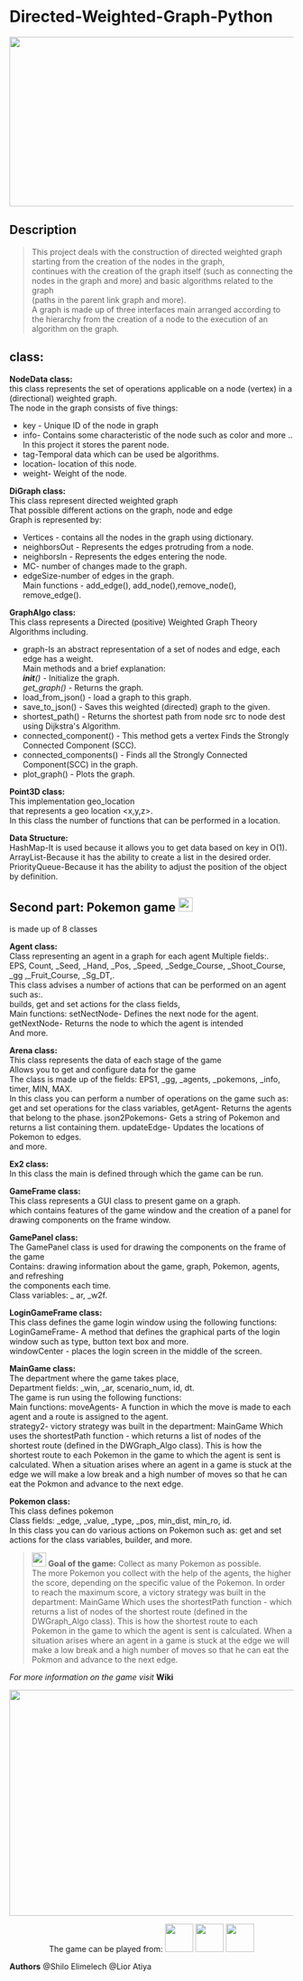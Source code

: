 # Directed-Weighted-Graph-Python

<p align="center">
<img src="https://camo.githubusercontent.com/0b0a19eececf5e6d5823f317df2e94d6023e2e5391edb9f707df1d7060cf6583/68747470733a2f2f7265732e636c6f7564696e6172792e636f6d2f64636c706f7a6a67612f696d6167652f75706c6f61642f76313537363634393633392f464447726170685f6b68736772755f6a75727776632e676966" width="900" height="300">
</p>  

<h2>Description</h2>

>This project deals with the construction of directed weighted graph starting from the creation of the nodes in the graph,<br>
>continues with the creation of the graph itself (such as connecting the nodes in the graph and more) and basic algorithms related to the graph <br>
>(paths in the parent link graph and more).<br>
>A graph is made up of three interfaces main arranged according to the hierarchy from the creation of a node to the execution of an algorithm on the graph.<br>



class:
---------------

**NodeData class:**<br>
this class represents the set of operations applicable on a node (vertex) in a (directional) weighted graph.<br>
The node in the graph consists of five things:<br>
* key - Unique ID of the node in graph<br>
* info- Contains some characteristic of the node such as color and more .. In this project it stores the parent node.<br>
* tag-Temporal data which can be used be algorithms.<br>
* location- location of this node.<br>
* weight- Weight of the node.<br>
    
**DiGraph class:**<br>
This class represent directed weighted graph<br>
That possible different actions on the graph, node and edge<br>
Graph is represented by:<br>
* Vertices - contains all the nodes in the graph using dictionary.<br>
* neighborsOut - Represents the edges protruding from a node.<br>
* neighborsIn - Represents the edges entering the node.<br>
* MC- number of changes made to the graph.<br>
* edgeSize-number of edges in the graph.<br>
Main functions - add_edge(), add_node(),remove_node(), remove_edge().<br> 

**GraphAlgo class:**<br>
This class represents a Directed (positive) Weighted Graph Theory Algorithms including.<br>
* graph-Is an abstract representation of a set of nodes and edge, each edge has a weight.<br>
Main methods and a brief explanation:<br>
*__init__()* - Initialize the graph.<br>
*get_graph()* - Returns the graph.<br>
* load_from_json() - load a graph to this graph.<br>
* save_to_json() - Saves this weighted (directed) graph to the given.<br>
* shortest_path() - Returns the shortest path from node src to node dest using Dijkstra's Algorithm.<br>
* connected_component() - This method gets a vertex Finds the Strongly Connected Component (SCC).<br>
* connected_components() - Finds all the Strongly Connected Component(SCC) in the graph.<br>
* plot_graph() - Plots the graph.<br>

**Point3D class:**<br>
This implementation geo_location<br>
that represents a geo location <x,y,z>.<br>
In this class the number of functions that can be performed in a location.<br>

**Data Structure:**<br>
HashMap-It is used because it allows you to get data based on key in O(1).<br>
ArrayList-Because it has the ability to create a list in the desired order.<br>
PriorityQueue-Because it has the ability to adjust the position of the object by definition.<br>


Second part: Pokemon game <img src="https://encrypted-tbn0.gstatic.com/images?q=tbn:ANd9GcQomLc61qIjwYvlfH3NwFWGE-sI5U6NmSPSXQ&usqp=CAU" width="25" height="25">
---------------
is made up of 8 classes<br>

**Agent class:**<br>
Class representing an agent in a graph for each agent Multiple fields:.<br>
EPS, Count, _Seed, _Hand, _Pos, _Speed, _Sedge_Course, _Shoot_Course, _gg ,_Fruit_Course, _Sg_DT,.<br>
This class advises a number of actions that can be performed on an agent such as:.<br>
builds, get and set actions for the class fields,<br>
Main functions:
setNectNode- Defines the next node for the agent.<br>
getNextNode- Returns the node to which the agent is intended<br>
And more.

**Arena class:**<br>
This class represents the data of each stage of the game<br>
Allows you to get and configure data for the game<br>
The class is made up of the fields: EPS1, _gg, _agents, _pokemons, _info, timer, MIN, MAX.<br>
In this class you can perform a number of operations on the game such as: get and set operations for the class variables,
getAgent- Returns the agents that belong to the phase.
json2Pokemons- Gets a string of Pokemon and returns a list containing them.
updateEdge- Updates the locations of Pokemon to edges.<br>
and more.

**Ex2 class:**<br>
In this class the main is defined through which the game can be run.

**GameFrame class:**<br>
This class represents a GUI class to present game on a graph.<br>
which contains features of the game window and the creation of
a panel for drawing components on the frame window.<br>

**GamePanel class:**<br>
The GamePanel class is used for drawing the components on the frame of the game<br>
Contains: drawing information about the game, graph, Pokemon, agents, and refreshing<br>
the components each time.<br>
Class variables: _ ar, _w2f.<br>

**LoginGameFrame class:**<br>
This class defines the game login window using the following functions:<br>
LoginGameFrame- A method that defines the graphical parts of the login window such as type, button text box and more.<br>
windowCenter - places the login screen in the middle of the screen.<br>

**MainGame class:**<br>
The department where the game takes place,<br>
Department fields: _win, _ar, scenario_num, id, dt.<br>
The game is run using the following functions:<br>
Main functions:
moveAgents- A function in which the move is made to each agent and a route is assigned to the agent.<br>
strategy2- victory strategy was built in the department: MainGame
Which uses the shortestPath function - which returns a list of nodes of the shortest route (defined in the DWGraph_Algo class).
This is how the shortest route to each Pokemon in the game to which the agent is sent is calculated.
When a situation arises where an agent in a game is stuck at the edge we will make a low break and a high number of moves so that he can eat the Pokmon and advance to the next edge.

**Pokemon class:**<br>
This class defines pokemon<br>
Class fields: _edge, _value, _type, _pos, min_dist, min_ro, id.<br>
In this class you can do various actions on Pokemon such as: get and set actions for the class variables, builder, and more.

><img src="https://encrypted-tbn0.gstatic.com/images?q=tbn:ANd9GcQomLc61qIjwYvlfH3NwFWGE-sI5U6NmSPSXQ&usqp=CAU" width="25" height="25">  **Goal of the game:** Collect as many Pokemon as possible.<br>
>The more Pokemon you collect with the help of the agents, the higher the score, depending on the specific value of the Pokemon.
>In order to reach the maximum score, a victory strategy was built in the department: MainGame
>Which uses the shortestPath function - which returns a list of nodes of the shortest route (defined in the DWGraph_Algo class).
>This is how the shortest route to each Pokemon in the game to which the agent is sent is calculated.
>When a situation arises where an agent in a game is stuck at the edge we will make a low break and a high number of moves so that he can eat the Pokmon and advance to the next edge.

*For more information on the game visit* **Wiki**

<p align="center">
<img src="" width="700" height="400">   
</p>




<p align="center">
The game can be played from:
<img src="http://up419.siz.co.il/up3/zwmomgyy2ykj.png" width="50" height="50">      <img src="https://upload.wikimedia.org/wikipedia/commons/thumb/d/d5/IntelliJ_IDEA_Logo.svg/1024px-IntelliJ_IDEA_Logo.svg.png" width="50" height="50"> 
<img src="https://sdtimes.com/wp-content/uploads/2019/03/jW4dnFtA_400x400.jpg" width="50" height="50" background="white">  
 </p>   
 
 
**Authors** @Shilo Elimelech @Lior Atiya

